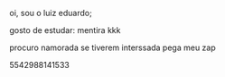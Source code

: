 oi, sou o luiz eduardo;

gosto de estudar: mentira kkk

procuro namorada se tiverem interssada pega meu zap

5542988141533
